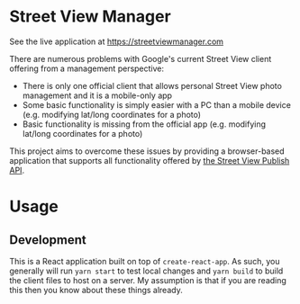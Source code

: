 # Street View Manager

See the live application at https://streetviewmanager.com

There are numerous problems with Google's current Street View client offering from a management perspective:

* There is only one official client that allows personal Street View photo management and it is a mobile-only app
* Some basic functionality is simply easier with a PC than a mobile device (e.g. modifying lat/long coordinates for a photo)
* Basic functionality is missing from the official app (e.g. modifying lat/long coordinates for a photo)

This project aims to overcome these issues by providing a browser-based application that supports all functionality offered by [the Street View Publish API](https://developers.google.com/streetview/publish/reference/rest).

# Usage

## Development

This is a React application built on top of `create-react-app`. As such, you generally will run `yarn start` to test local changes and `yarn build` to build the client files to host on a server. My assumption is that if you are reading this then you know about these things already.
